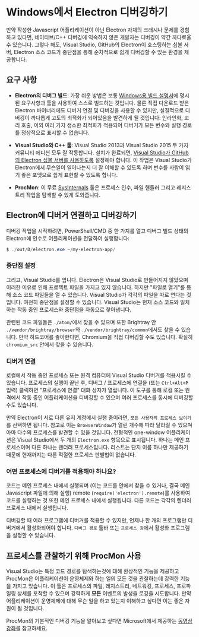 # Windows에서 Electron 디버깅하기

만약 작성한 Javascript 어플리케이션이 아닌 Electron 자체의 크래시나 문제를 경험하고
있다면, 네이티브/C++ 디버깅에 익숙하지 않은 개발자는 디버깅이 약간 까다로울 수
있습니다. 그렇다 해도, Visual Studio, GitHub의 Electron이 호스팅하는 심볼 서버,
Electron 소스 코드가 중단점을 통해 순차적으로 쉽게 디버깅할 수 있는 환경을 제공합니다.

## 요구 사항

* **Electron의 디버그 빌드**: 가장 쉬운 방법은 보통
  [Windows용 빌드 설명서](build-instructions-windows.md)에 명시된 요구사항과 툴을
  사용하여 스스로 빌드하는 것입니다. 물론 직접 다운로드 받은 Electron 바이너리에도
  디버거 연결 및 디버깅을 사용할 수 있지만, 실질적으로 디버깅이 까다롭게 고도의
  최적화가 되어있음을 발견하게 될 것입니다: 인라인화, 꼬리 호출, 이외 여러 가지
  생소한 최적화가 적용되어 디버거가 모든 변수와 실행 경로를 정상적으로 표시할 수
  없습니다.

* **Visual Studio와 C++ 툴**: Visual Studio 2013과 Visual Studio 2015 두 가지
  커뮤니티 에디션 모두 잘 작동합니다. 설치가 완료되면,
  [Visual Studio가 GitHub의 Electron 심볼 서버를 사용하도록](setting-up-symbol-server.md)
  설정해야 합니다. 이 작업은 Visual Studio가 Electron에서 무슨일이 일어나는지 더 잘
  이해할 수 있도록 하며 변수를 사람이 읽기 좋은 포맷으로 쉽게 표현할 수 있도록 합니다.

* **ProcMon**: 이 무료 [SysInternals][sys-internals] 툴은 프로세스 인수, 파일
  핸들러 그리고 레지스트리 작업을 탐색할 수 있게 도와줍니다.

## Electron에 디버거 연결하고 디버깅하기

디버깅 작업을 시작하려면, PowerShell/CMD 중 한 가지를 열고 디버그 빌드 상태의
Electron에 인수로 어플리케이션을 전달하여 실행합니다:

```powershell
$ ./out/D/electron.exe ~/my-electron-app/
```

### 중단점 설정

그리고, Visual Studio를 엽니다. Electron은 Visual Studio로 만들어지지 않았으며
이러한 이유로 인해 프로젝트 파일을 가지고 있지 않습니다. 하지만 "파일로 열기"를 통해
소스 코드 파일들을 열 수 있습니다. Visual Studio가 각각의 파일을 따로 연다는 것입니다.
여전히 중단점을 설정할 수 있습니다. Visual Studio는 현재 소스 코드와 일치하는 작동
중인 프로세스와 중단점을 자동으로 찾아냅니다.

관련된 코드 파일들은 `./atom/`에서 찾을 수 있으며 또한 Brightray 안
`./vendor/brightray/browser`와 `./vendor/brightray/common`에서도 찾을 수 있습니다.
만약 하드코어를 좋아한다면, Chromium을 직접 디버깅할 수도 있습니다. 확실히
`chromium_src` 안에서 찾을 수 있습니다.

### 디버거 연결

로컬에서 작동 중인 프로세스 또는 원격 컴퓨터에 Visual Studio 디버거를 적용시킬 수
있습니다. 프로세스의 실행이 끝난 후, 디버그 / 프로세스에 연결을 (또는 `Ctrl+Alt+P`
입력) 클릭하면 "프로세스에 연결" 대화 상자가 열립니다. 이 도구를 통해 로컬 또는
원격에서 작동 중인 어플리케이션을 디버깅할 수 있으며 여러 프로세스를 동시에 디버깅할
수도 있습니다.

만약 Electron이 서로 다른 유저 계정에서 실행 중이라면, `모든 사용자의 프로세스
보이기`를 선택하면 됩니다. 참고로 이는 `BrowserWindow`가 열린 개수에 따라 달라질 수
있으며 아마 다수의 프로세스를 발견할 수 있을 것입니다. 전형적인 one-window
어플리케이션은 Visual Studio에서 두 개의 `Electron.exe` 항목으로 표시됩니다. 하나는
메인 프로세스이며 다른 하나는 렌더러 프로세스입니다. 리스트는 단지 이름 하나만 제공하기
때문에 현재까지는 다른 적절한 프로세스 판별법이 없습니다.

### 어떤 프로세스에 디버거를 적용해야 하나요?

코드는 메인 프로세스 내에서 실행되며 (이는 코드를 안에서 찾을 수 있거나, 결국 메인
Javascript 파일에 의해 실행) remote (`require('electron').remote`)를 사용하여
코드를 실행하는 것 또한 메인 프로세스 내에서 실행됩니다. 다른 코드는 각각의 렌더러
프로세스 내에서 실행됩니다.

디버깅할 때 여러 프로그램에 디버거를 적용할 수 있지만, 언제나 한 개의 프로그램만
디버거에서 활성화되어야 합니다. `디버그 경로` 툴바 또는 `프로세스 창`에서 활성화
프로그램을 설정할 수 있습니다.

## 프로세스를 관찰하기 위해 ProcMon 사용

Visual Studio는 특정 코드 경로를 탐색하는것에 대해 환상적인 기능을 제공하고 ProcMon은
어플리케이션이 운영체제와 하는 일의 모든 것을 관찰하는데 강력한 기능을 가지고 있습니다.
이 툴은 프로세스의 파일, 레지스트리, 네트워킹, 프로세스, 프로파일링 상세를 포착할 수
있으며 강력하게 **모든** 이벤트의 발생을 로깅을 시도합니다. 만약 어플리케이션이
운영체제에 대해 무슨 일을 하고 있는지 이해하고 싶다면 이는 좋은 자원이 될 것입니다.

ProcMon의 기본적인 디버깅 기능을 알아보고 싶다면 Microsoft에서 제공하는
[동영상 강좌][procmon-instructions]를 참고하세요.

[sys-internals]: https://technet.microsoft.com/en-us/sysinternals/processmonitor.aspx
[procmon-instructions]: https://channel9.msdn.com/shows/defrag-tools/defrag-tools-4-process-monitor
